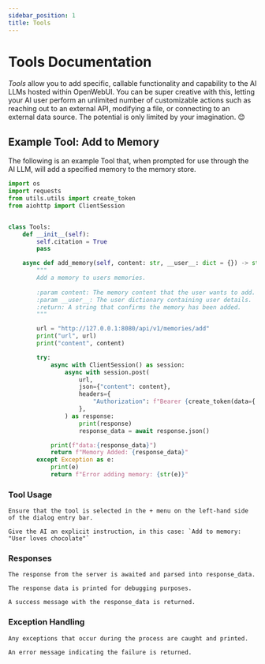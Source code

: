 ```yaml
---
sidebar_position: 1
title: Tools
---
```


# Tools Documentation

_Tools_ allow you to add specific, callable functionality and capability to the AI LLMs hosted within OpenWebUI. You can be super creative with this, letting your AI user perform an unlimited number of customizable actions such as reaching out to an external API, modifying a file, or connecting to an external data source. The potential is only limited by your imagination. 😊

## Example Tool: Add to Memory

The following is an example Tool that, when prompted for use through the AI LLM, will add a specified memory to the memory store.

```python
import os
import requests
from utils.utils import create_token
from aiohttp import ClientSession


class Tools:
    def __init__(self):
        self.citation = True
        pass

    async def add_memory(self, content: str, __user__: dict = {}) -> str:
        """
        Add a memory to users memories.
        
        :param content: The memory content that the user wants to add.
        :param __user__: The user dictionary containing user details.
        :return: A string that confirms the memory has been added.
        """

        url = "http://127.0.0.1:8080/api/v1/memories/add"
        print("url", url)
        print("content", content)

        try:
            async with ClientSession() as session:
                async with session.post(
                    url,
                    json={"content": content},
                    headers={
                        "Authorization": f"Bearer {create_token(data={'id': __user__['id']})}"
                    },
                ) as response:
                    print(response)
                    response_data = await response.json()

            print(f"data:{response_data}")
            return f"Memory Added: {response_data}"
        except Exception as e:
            print(e)
            return f"Error adding memory: {str(e)}"
```

### Tool Usage

    Ensure that the tool is selected in the + menu on the left-hand side of the dialog entry bar.

    Give the AI an explicit instruction, in this case: `Add to memory: "User loves chocolate"`


### Responses

    The response from the server is awaited and parsed into response_data.

    The response data is printed for debugging purposes.

    A success message with the response_data is returned.


### Exception Handling

    Any exceptions that occur during the process are caught and printed.

    An error message indicating the failure is returned.

